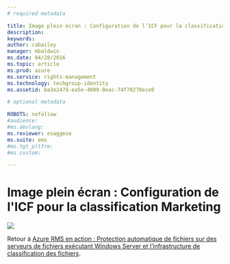 ```yaml
---
# required metadata

title: Image plein écran : Configuration de l’ICF pour la classification Marketing | Azure RMS
description:
keywords:
author: cabailey
manager: mbaldwin
ms.date: 04/28/2016
ms.topic: article
ms.prod: azure
ms.service: rights-management
ms.technology: techgroup-identity
ms.assetid: ba3e247d-ea5e-4009-8eac-74f70270ece0

# optional metadata

ROBOTS: nofollow
#audience:
#ms.devlang:
ms.reviewer: esaggese
ms.suite: ems
#ms.tgt_pltfrm:
#ms.custom:

---
```


# Image plein écran : Configuration de l'ICF pour la classification Marketing
![](./media/AzRMS_ExampleFCI_Configuration.png)

Retour à [Azure RMS en action : Protection automatique de fichiers sur des serveurs de fichiers exécutant Windows Server et l’infrastructure de classification des fichiers](http://technet.microsoft.com/library/jj585026.aspx).



<!--HONumber=Apr16_HO3-->


